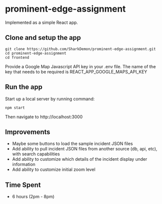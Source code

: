 # prominent-edge-assignment

Implemented as a simple React app.

## Clone and setup the app

```
git clone https://github.com/SharkDemon/prominent-edge-assignment.git
cd prominent-edge-assignment
cd frontend
```
Provide a Google Map Javascript API key in your .env file.  The name of the key that needs to be required is REACT_APP_GOOGLE_MAPS_API_KEY

## Run the app

Start up a local server by running command:
```
npm start
```
Then navigate to http://localhost:3000

## Improvements

- Maybe some buttons to load the sample incident JSON files
- Add ability to pull incident JSON files from another source (db, api, etc), with search capabilities
- Add ability to customize which details of the incident display under information
- Add ability to customize initial zoom level 

## Time Spent

- 6 hours (2pm - 8pm)
